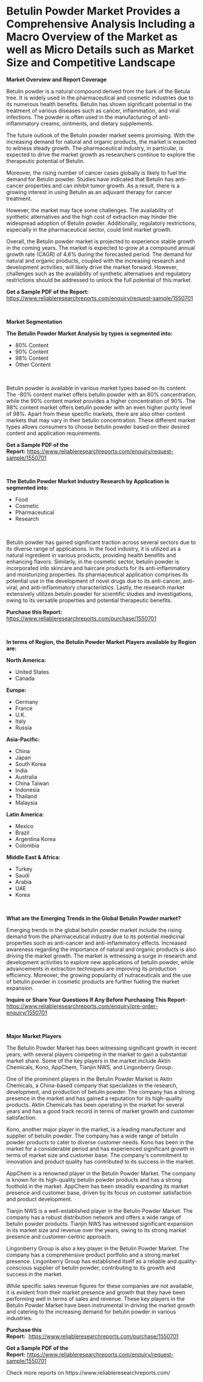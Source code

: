 <p><h1>Betulin Powder Market Provides a Comprehensive Analysis Including a Macro Overview of the Market as well as Micro Details such as Market Size and Competitive Landscape</h1></p><p><strong>Market Overview and Report Coverage</strong></p>
<p><p>Betulin powder is a natural compound derived from the bark of the Betula tree. It is widely used in the pharmaceutical and cosmetic industries due to its numerous health benefits. Betulin has shown significant potential in the treatment of various diseases such as cancer, inflammation, and viral infections. The powder is often used in the manufacturing of anti-inflammatory creams, ointments, and dietary supplements.</p><p>The future outlook of the Betulin powder market seems promising. With the increasing demand for natural and organic products, the market is expected to witness steady growth. The pharmaceutical industry, in particular, is expected to drive the market growth as researchers continue to explore the therapeutic potential of Betulin.</p><p>Moreover, the rising number of cancer cases globally is likely to fuel the demand for Betulin powder. Studies have indicated that Betulin has anti-cancer properties and can inhibit tumor growth. As a result, there is a growing interest in using Betulin as an adjuvant therapy for cancer treatment.</p><p>However, the market may face some challenges. The availability of synthetic alternatives and the high cost of extraction may hinder the widespread adoption of Betulin powder. Additionally, regulatory restrictions, especially in the pharmaceutical sector, could limit market growth.</p><p>Overall, the Betulin powder market is projected to experience stable growth in the coming years. The market is expected to grow at a compound annual growth rate (CAGR) of 4.6% during the forecasted period. The demand for natural and organic products, coupled with the increasing research and development activities, will likely drive the market forward. However, challenges such as the availability of synthetic alternatives and regulatory restrictions should be addressed to unlock the full potential of this market.</p></p>
<p><strong>Get a Sample PDF of the Report:</strong> <a href="https://www.reliableresearchreports.com/enquiry/request-sample/1550701">https://www.reliableresearchreports.com/enquiry/request-sample/1550701</a></p>
<p>&nbsp;</p>
<p><strong>Market Segmentation</strong></p>
<p><strong>The Betulin Powder Market Analysis by types is segmented into:</strong></p>
<p><ul><li>80% Content</li><li>90% Content</li><li>98% Content</li><li>Other Content</li></ul></p>
<p>&nbsp;</p>
<p><p>Betulin powder is available in various market types based on its content. The -80% content market offers betulin powder with an 80% concentration, while the 90% content market provides a higher concentration of 90%. The 98% content market offers betulin powder with an even higher purity level of 98%. Apart from these specific markets, there are also other content markets that may vary in their betulin concentration. These different market types allows consumers to choose betulin powder based on their desired content and application requirements.</p></p>
<p><strong>Get a Sample PDF of the Report:</strong>&nbsp;<a href="https://www.reliableresearchreports.com/enquiry/request-sample/1550701">https://www.reliableresearchreports.com/enquiry/request-sample/1550701</a></p>
<p>&nbsp;</p>
<p><strong>The Betulin Powder Market Industry Research by Application is segmented into:</strong></p>
<p><ul><li>Food</li><li>Cosmetic</li><li>Pharmaceutical</li><li>Research</li></ul></p>
<p>&nbsp;</p>
<p><p>Betulin powder has gained significant traction across several sectors due to its diverse range of applications. In the food industry, it is utilized as a natural ingredient in various products, providing health benefits and enhancing flavors. Similarly, in the cosmetic sector, betulin powder is incorporated into skincare and haircare products for its anti-inflammatory and moisturizing properties. Its pharmaceutical application comprises its potential use in the development of novel drugs due to its anti-cancer, anti-viral, and anti-inflammatory characteristics. Lastly, the research market extensively utilizes betulin powder for scientific studies and investigations, owing to its versatile properties and potential therapeutic benefits.</p></p>
<p><strong>Purchase this Report:</strong>&nbsp; <a href="https://www.reliableresearchreports.com/purchase/1550701">https://www.reliableresearchreports.com/purchase/1550701</a></p>
<p>&nbsp;</p>
<p><strong>In terms of Region, the Betulin Powder Market Players available by Region are:</strong></p>
<p>
    <p> <strong> North America: </strong>
        <ul>
            <li>United States</li>
            <li>Canada</li>
        </ul>
        </p> 
    <p> <strong> Europe: </strong>
        <ul>
            <li>Germany</li>
            <li>France</li>
            <li>U.K.</li>
            <li>Italy</li>
            <li>Russia</li>
        </ul>
        </p> 
    <p> <strong> Asia-Pacific: </strong>
        <ul>
            <li>China</li>
            <li>Japan</li>
            <li>South Korea</li>
            <li>India</li>
            <li>Australia</li>
            <li>China Taiwan</li>
            <li>Indonesia</li>
            <li>Thailand</li>
            <li>Malaysia</li>
        </ul>
        </p> 
    <p> <strong> Latin America: </strong>
        <ul>
            <li>Mexico</li>
            <li>Brazil</li>
            <li>Argentina Korea</li>
            <li>Colombia</li>
        </ul>
        </p> 
    <p> <strong> Middle East & Africa: </strong>
        <ul>
            <li>Turkey</li>
            <li>Saudi</li>
            <li>Arabia</li>
            <li>UAE</li>
            <li>Korea</li>
        </ul>
    </p>
    </p>
<p>&nbsp;</p>
<p><strong>What are the Emerging Trends in the Global Betulin Powder market?</strong></p>
<p><p>Emerging trends in the global betulin powder market include the rising demand from the pharmaceutical industry due to its potential medicinal properties such as anti-cancer and anti-inflammatory effects. Increased awareness regarding the importance of natural and organic products is also driving the market growth. The market is witnessing a surge in research and development activities to explore new applications of betulin powder, while advancements in extraction techniques are improving its production efficiency. Moreover, the growing popularity of nutraceuticals and the use of betulin powder in cosmetic products are further fueling the market expansion.</p></p>
<p><strong>Inquire or Share Your Questions If Any Before Purchasing This Report</strong>- <a href="https://www.reliableresearchreports.com/enquiry/pre-order-enquiry/1550701">https://www.reliableresearchreports.com/enquiry/pre-order-enquiry/1550701</a></p>
<p>&nbsp;</p>
<p><strong>Major Market Players</strong></p>
<p><p>The Betulin Powder Market has been witnessing significant growth in recent years, with several players competing in the market to gain a substantial market share. Some of the key players in the market include Aktin Chemicals, Kono, AppChem, Tianjin NWS, and Lingonberry Group.</p><p>One of the prominent players in the Betulin Powder Market is Aktin Chemicals, a China-based company that specializes in the research, development, and production of betulin powder. The company has a strong presence in the market and has gained a reputation for its high-quality products. Aktin Chemicals has been operating in the market for several years and has a good track record in terms of market growth and customer satisfaction. </p><p>Kono, another major player in the market, is a leading manufacturer and supplier of betulin powder. The company has a wide range of betulin powder products to cater to diverse customer needs. Kono has been in the market for a considerable period and has experienced significant growth in terms of market size and customer base. The company's commitment to innovation and product quality has contributed to its success in the market.</p><p>AppChem is a renowned player in the Betulin Powder Market. The company is known for its high-quality betulin powder products and has a strong foothold in the market. AppChem has been steadily expanding its market presence and customer base, driven by its focus on customer satisfaction and product development.</p><p>Tianjin NWS is a well-established player in the Betulin Powder Market. The company has a robust distribution network and offers a wide range of betulin powder products. Tianjin NWS has witnessed significant expansion in its market size and revenue over the years, owing to its strong market presence and customer-centric approach.</p><p>Lingonberry Group is also a key player in the Betulin Powder Market. The company has a comprehensive product portfolio and a strong market presence. Lingonberry Group has established itself as a reliable and quality-conscious supplier of betulin powder, contributing to its growth and success in the market.</p><p>While specific sales revenue figures for these companies are not available, it is evident from their market presence and growth that they have been performing well in terms of sales and revenue. These key players in the Betulin Powder Market have been instrumental in driving the market growth and catering to the increasing demand for betulin powder in various industries.</p></p>
<p><strong>Purchase this Report:</strong>&nbsp;&nbsp;<a href="https://www.reliableresearchreports.com/purchase/1550701">https://www.reliableresearchreports.com/purchase/1550701</a></p>
<p></p>
<p><strong>Get a Sample PDF of the Report:</strong>&nbsp;<a href="https://www.reliableresearchreports.com/enquiry/request-sample/1550701">https://www.reliableresearchreports.com/enquiry/request-sample/1550701</a></p>
<p>Check more reports on https://www.reliableresearchreports.com/</p>